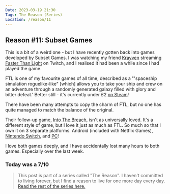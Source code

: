 ```yaml
---
Date: 2023-03-19 21:30
Tags: The Reason (Series)
Location: /reason/11
---
```


## Reason #11: Subset Games
This is a bit of a weird one - but I have recently gotten back into games developed by Subset Games. I was watching my friend [Krayven](https://twitch.tv/krayven) streaming [Faster Than Light](https://subsetgames.com/ftl.html) on Twitch, and I realised it had been a while since I had played the game.

FTL is one of my favourite games of all time, described as a '"spaceship simulation roguelike-like" [which] allows you to take your ship and crew on an adventure through a randomly generated galaxy filled with glory and bitter defeat.' Better still - it's currently under £2 [on Steam](https://store.steampowered.com/app/212680/FTL_Faster_Than_Light/)!

There have been many attempts to copy the charm of FTL, but no one has quite managed to match the balance of the original.

Their follow-up game, [Into The Breach](https://subsetgames.com/itb.html), isn't as universally loved. It's a different style of game, but I love it just as much as FTL. So much so that I own it on 3 separate platforms. Android (included with Netflix Games), [Nintendo Switch](https://www.nintendo.com/store/products/into-the-breach-switch/), and [PC](https://store.steampowered.com/app/590380/Into_the_Breach/)!

I love both games deeply, and I have accidentally lost many hours to both games. Especially over the last week.

### Today was a 7/10

>This post is part of a series called "The Reason". I haven't committed to living forever, but I find a reason to live for one more day every day. [Read the rest of the series here.](/reason/)